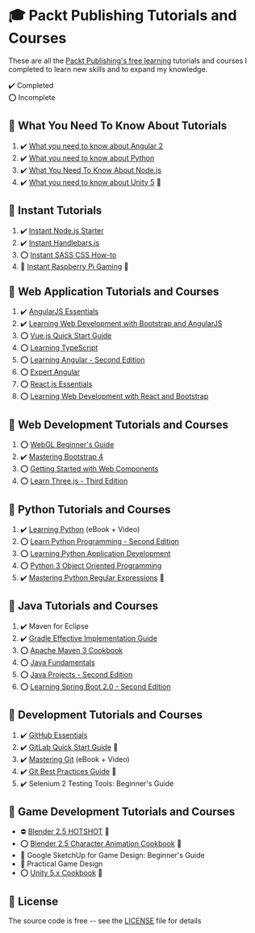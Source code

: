 # :mortar_board: Packt Publishing Tutorials and Courses

These are all the [Packt Publishing's free learning][packt] tutorials and courses I completed to learn new skills and to expand my knowledge.

:heavy_check_mark: Completed  
:o: Incomplete

## :beginner: What You Need To Know About Tutorials

1. :heavy_check_mark: [What you need to know about Angular 2](what-you-need-to-know-about-angular-2/)
2. :heavy_check_mark: [What you need to know about Python](what-you-need-to-know-about-python/)
3. :heavy_check_mark: [What You Need To Know About Node.js](what-you-need-to-know-about-nodejs/)
4. :heavy_check_mark: [What you need to know about Unity 5](https://github.com/learning-game-development/learning-unity-game-development/tree/master/Packtpub-Unity-Tutorials) :rocket:

## :beginner: Instant Tutorials

1. :heavy_check_mark: [Instant Node.js Starter](instant-nodejs-starter/)
2. :heavy_check_mark: [Instant Handlebars.js](instant-handlebars/)
3. :o: [Instant SASS CSS How-to](instant-sass-css/)
4. :construction: [Instant Raspberry Pi Gaming](/) :rocket:

## :beginner: Web Application Tutorials and Courses

1. :heavy_check_mark: [AngularJS Essentials](angularjs-essentials/)
2. :heavy_check_mark: [Learning Web Development with Bootstrap and AngularJS](learning-web-development-with-bootstrap-and-angularjs/)
3. :o: [Vue.js Quick Start Guide](vuejs-quick-start-guide/)
4. :o: [Learning TypeScript](learning-typescript/)
5. :o: [Learning Angular - Second Edition](learning-angular-second-edition/)
6. :o: [Expert Angular](expert-angular/)
7. :o: [React.js Essentials](reactjs-essentials/)
8. :o: [Learning Web Development with React and Bootstrap](learning-web-development-with-react-and-bootstrap/)

## :beginner: Web Development Tutorials and Courses

1. :o: [WebGL Beginner's Guide](webgl-beginners-guide/)
2. :heavy_check_mark: [Mastering Bootstrap 4](mastering-bootstrap-4/)
3. :o: [Getting Started with Web Components](getting-started-with-web-components/)
4. :o: [Learn Three.js - Third Edition](learn-threejs/)

## :beginner: Python Tutorials and Courses

1. :heavy_check_mark: [Learning Python](learning-python/) (eBook + Video)
2. :o: [Learn Python Programming - Second Edition](learn-python-programming-second-edition/)
3. :o: [Learning Python Application Development](learning-python-application-development/)
4. :o: [Python 3 Object Oriented Programming](python-3-object-oriented-programming/)
5. :heavy_check_mark: [Mastering Python Regular Expressions](https://www.packtpub.com/product/mastering-python-regular-expressions/9781783283156) :link:

## :beginner: Java Tutorials and Courses

1. :heavy_check_mark: Maven for Eclipse
2. :heavy_check_mark: [Gradle Effective Implementation Guide](java-tutorials-and-courses/gradle-effective-implementation-guide/)
3. :o: [Apache Maven 3 Cookbook](java-tutorials-and-courses/apache-maven-3-cookbook/)
4. :o: [Java Fundamentals](java-tutorials-and-courses/java-fundamentals/)
5. :o: [Java Projects - Second Edition](java-projects-second-edition/)
6. :o: [Learning Spring Boot 2.0 - Second Edition](java-tutorials-and-courses/learning-spring-boot-second-edition/)

## :beginner: Development Tutorials and Courses

1. :heavy_check_mark: [GitHub Essentials](github-essentials/)
2. :heavy_check_mark: [GitLab Quick Start Guide](https://www.packtpub.com/product/gitlab-quick-start-guide/9781789534344) :link:
3. :heavy_check_mark: [Mastering Git](mastering-git/) (eBook + Video)
4. :heavy_check_mark: [Git Best Practices Guide](https://www.packtpub.com/product/git-best-practices-guide/9781783553730) :link:
5. :heavy_check_mark: Selenium 2 Testing Tools: Beginner's Guide

## :beginner: Game Development Tutorials and Courses

- :no_entry: [Blender 2.5 HOTSHOT](https://github.com/learning-game-development/learning-game-development-tools/tree/master/learning-blender/blender-25-hotshot) :rocket:
- :o: [Blender 2.5 Character Animation Cookbook](https://github.com/learning-game-development/learning-game-development-tools/tree/master/learning-blender/character-animation-cookbook) :rocket:
- :construction: Google SketchUp for Game Design: Beginner's Guide
- :construction: Practical Game Design
- :o: [Unity 5.x Cookbook](https://github.com/learning-game-development/learning-unity-game-development/tree/master/Packtpub-Unity-Tutorials) :rocket:

## :page_with_curl: License

The source code is free -- see the [LICENSE](LICENSE) file for details

[packt]: https://www.packtpub.com/free-learning

